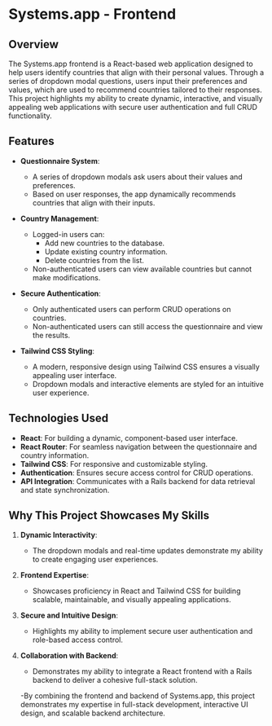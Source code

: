 # Systems.app - Frontend

## Overview

The Systems.app frontend is a React-based web application designed to help users identify countries that align with their personal values. Through a series of dropdown modal questions, users input their preferences and values, which are used to recommend countries tailored to their responses. This project highlights my ability to create dynamic, interactive, and visually appealing web applications with secure user authentication and full CRUD functionality.

## Features

- **Questionnaire System**:

  - A series of dropdown modals ask users about their values and preferences.
  - Based on user responses, the app dynamically recommends countries that align with their inputs.

- **Country Management**:

  - Logged-in users can:
    - Add new countries to the database.
    - Update existing country information.
    - Delete countries from the list.
  - Non-authenticated users can view available countries but cannot make modifications.

- **Secure Authentication**:

  - Only authenticated users can perform CRUD operations on countries.
  - Non-authenticated users can still access the questionnaire and view the results.

- **Tailwind CSS Styling**:
  - A modern, responsive design using Tailwind CSS ensures a visually appealing user interface.
  - Dropdown modals and interactive elements are styled for an intuitive user experience.

## Technologies Used

- **React**: For building a dynamic, component-based user interface.
- **React Router**: For seamless navigation between the questionnaire and country information.
- **Tailwind CSS**: For responsive and customizable styling.
- **Authentication**: Ensures secure access control for CRUD operations.
- **API Integration**: Communicates with a Rails backend for data retrieval and state synchronization.

## Why This Project Showcases My Skills

1. **Dynamic Interactivity**:
   - The dropdown modals and real-time updates demonstrate my ability to create engaging user experiences.
2. **Frontend Expertise**:

   - Showcases proficiency in React and Tailwind CSS for building scalable, maintainable, and visually appealing applications.

3. **Secure and Intuitive Design**:

   - Highlights my ability to implement secure user authentication and role-based access control.

4. **Collaboration with Backend**:

   - Demonstrates my ability to integrate a React frontend with a Rails backend to deliver a cohesive full-stack solution.

   -By combining the frontend and backend of Systems.app, this project demonstrates my expertise in full-stack development, interactive UI design, and scalable backend architecture.
